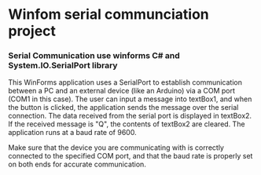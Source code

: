 # Winfom serial communciation project
### Serial Communication use winforms C# and System.IO.SerialPort library 

This WinForms application uses a SerialPort to establish communication between a PC and an external device (like an Arduino) via a COM port (COM1 in this case). The user can input a message into textBox1, and when the button is clicked, the application sends the message over the serial connection. The data received from the serial port is displayed in textBox2. If the received message is "Q", the contents of textBox2 are cleared. The application runs at a baud rate of 9600.

Make sure that the device you are communicating with is correctly connected to the specified COM port, and that the baud rate is properly set on both ends for accurate communication.
